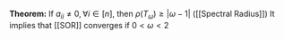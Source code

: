 **Theorem:** If $a_{ii}\neq 0,\forall i\in[n]$, then $\rho(T_{\omega})\geq|\omega-1|$ ([[Spectral Radius]])
It implies that [[SOR]] converges if $0<\omega<2$